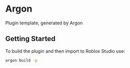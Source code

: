# Argon
Plugin template, generated by Argon

## Getting Started
To build the plugin and then import to Roblox Studio use:
```bash
argon build -p
```
